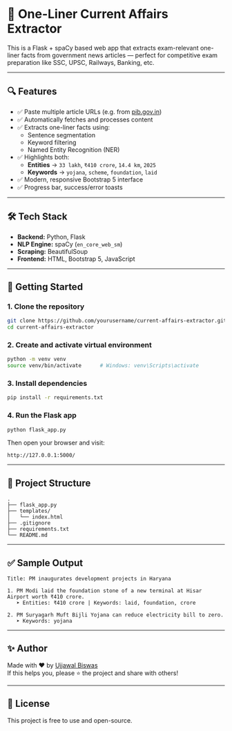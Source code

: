 # 📰 One-Liner Current Affairs Extractor

This is a Flask + spaCy based web app that extracts exam-relevant one-liner facts from government news articles — perfect for competitive exam preparation like SSC, UPSC, Railways, Banking, etc.

---

## 🔍 Features

- ✅ Paste multiple article URLs (e.g. from [pib.gov.in](https://pib.gov.in))
- ✅ Automatically fetches and processes content
- ✅ Extracts one-liner facts using:
  - Sentence segmentation
  - Keyword filtering
  - Named Entity Recognition (NER)
- ✅ Highlights both:
  - **Entities** → `33 lakh`, `₹410 crore`, `14.4 km`, `2025`
  - **Keywords** → `yojana`, `scheme`, `foundation`, `laid`
- ✅ Modern, responsive Bootstrap 5 interface
- ✅ Progress bar, success/error toasts

---

## 🛠 Tech Stack

- **Backend:** Python, Flask
- **NLP Engine:** spaCy (`en_core_web_sm`)
- **Scraping:** BeautifulSoup
- **Frontend:** HTML, Bootstrap 5, JavaScript

---

## 🚀 Getting Started

### 1. Clone the repository

```bash
git clone https://github.com/yourusername/current-affairs-extractor.git
cd current-affairs-extractor
```

### 2. Create and activate virtual environment

```bash
python -m venv venv
source venv/bin/activate      # Windows: venv\Scripts\activate
```

### 3. Install dependencies

```bash
pip install -r requirements.txt
```

### 4. Run the Flask app

```bash
python flask_app.py
```

Then open your browser and visit:

```
http://127.0.0.1:5000/
```

---

## 📁 Project Structure

```
.
├── flask_app.py
├── templates/
│   └── index.html
├── .gitignore
├── requirements.txt
└── README.md
```

---

## ✅ Sample Output

```
Title: PM inaugurates development projects in Haryana

1. PM Modi laid the foundation stone of a new terminal at Hisar Airport worth ₹410 crore.
   ➤ Entities: ₹410 crore | Keywords: laid, foundation, crore

2. PM Suryagarh Muft Bijli Yojana can reduce electricity bill to zero.
   ➤ Keywords: yojana
```

---

## ✨ Author

Made with ❤️ by [Ujjawal Biswas](https://krispnotes.in)  
If this helps you, please ⭐ the project and share with others!

---

## 📄 License

This project is free to use and open-source.
